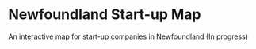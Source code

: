 # Newfoundland Start-up Map
An interactive map for start-up companies in Newfoundland (In progress)

